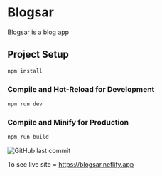 # Blogsar

Blogsar is a blog app

## Project Setup

```sh
npm install
```

### Compile and Hot-Reload for Development

```sh
npm run dev
```

### Compile and Minify for Production

```sh
npm run build
```
![GitHub last commit](https://img.shields.io/github/last-commit/Tahckn/blogsar)

To see live site = https://blogsar.netlify.app
